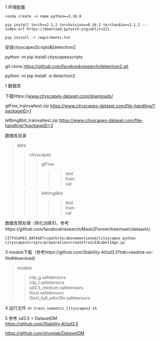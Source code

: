 1 环境配置

```conda create -n name python==3.10.8```

```pip install torch==2.1.2 torchvision==0.16.2 torchaudio==2.1.2 --index-url https://download.pytorch.org/whl/cu121```

```pip install -r requirments.txt```

安装cityscapesScripts和detectron2

python -m pip install cityscapesscripts 

git clone https://github.com/facebookresearch/detectron2.git

python -m pip install -e detectron2

1 数据库

下载https://www.cityscapes-dataset.com/downloads/

gtFine_trainvaltest.zip  https://www.cityscapes-dataset.com/file-handling/?packageID=1

leftImg8bit_trainvaltest.zip  https://www.cityscapes-dataset.com/file-handling/?packageID=3

数据库目录
> data
>> cityscapes
>>> gtFine
>>>>> test  
>>>>> train  
>>>>> val  

>>> leftImg8bit
>>>>> test  
>>>>> train  
>>>>> val  
 
数据库预处理（转化训练ID，参考https://github.com/facebookresearch/Mask2Former/tree/main/datasets）

```CITYSCAPES_DATASET=/path/to/abovementioned/cityscapes python cityscapesscripts/preparation/createTrainIdLabelImgs.py```


3 models下载（参考https://github.com/Stability-AI/sd3.5?tab=readme-ov-file#download）

> models
>> clip_g.safetensors  
>> clip_l.safetensors  
>> sd3.5_medium.safetensors  
>> t5xxl.safetensors  
>> t5xxl_fp8_e4m3fn.safetensors  
 

4 运行文件
```sh train_semantic_Cityscapes2.sh```



5 参考
sd3.5 + DatasetDM  
https://github.com/Stability-AI/sd3.5

https://github.com/showlab/DatasetDM

